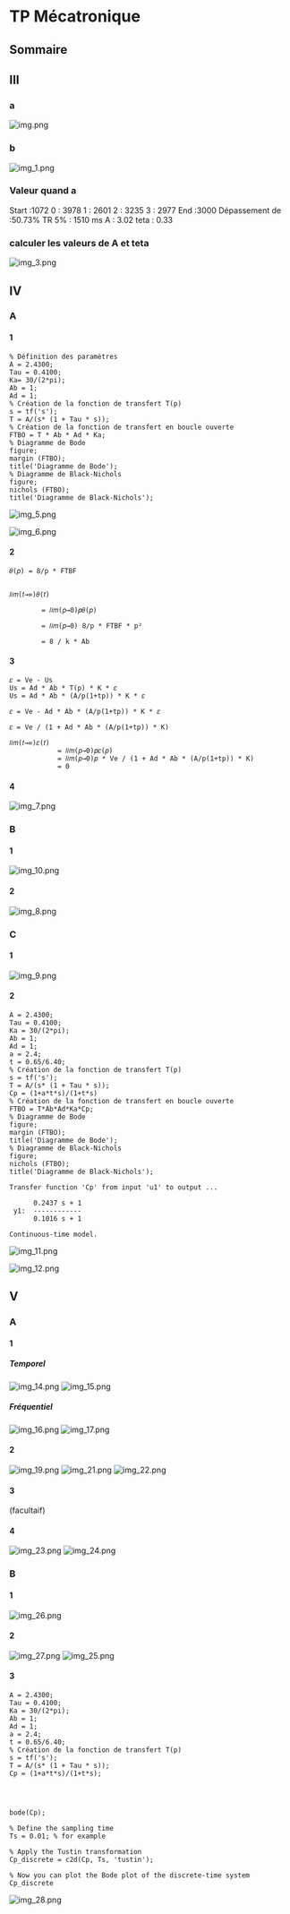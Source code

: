 # TP Mécatronique

## Sommaire


## III
### a
![img.png](img.png)

### b
![img_1.png](img_1.png)

### Valeur quand a
Start :1072
0 : 3978 
1 : 2601 
2 : 3235 
3 : 2977 
End :3000
Dépassement de :50.73%
TR 5% : 1510 ms
A : 3.02
teta : 0.33


### calculer les valeurs de A et teta

![img_3.png](img_3.png)

## IV
### A
#### 1
```
% Définition des paramètres
A = 2.4300;
Tau = 0.4100;
Ka= 30/(2*pi);
Ab = 1;
Ad = 1;
% Création de la fonction de transfert T(p)
s = tf('s');
T = A/(s* (1 + Tau * s));
% Création de la fonction de transfert en boucle ouverte
FTBO = T * Ab * Ad * Ka;
% Diagramme de Bode
figure;
margin (FTBO);
title('Diagramme de Bode');
% Diagramme de Black-Nichols
figure;
nichols (FTBO);
title('Diagramme de Black-Nichols');
```

![img_5.png](img_5.png)

![img_6.png](img_6.png)

#### 2
    𝜃(𝑝) = 8/p * FTBF


    𝑙𝑖𝑚(𝑡→∞)𝜃(𝑡)  

            = 𝑙𝑖𝑚(𝑝→0)𝑝𝜃(𝑝) 

            = 𝑙𝑖𝑚(𝑝→0) 8/p * FTBF * p²
            
            = 8 / k * Ab 

#### 3
    𝜀 = Ve - Us
    Us = Ad * Ab * T(p) * K * 𝜀
    Us = Ad * Ab * (A/p(1+tp)) * K * 𝜀
    
    𝜀 = Ve - Ad * Ab * (A/p(1+tp)) * K * 𝜀
    
    𝜀 = Ve / (1 + Ad * Ab * (A/p(1+tp)) * K)
    
    𝑙𝑖𝑚(𝑡→∞)𝜀(𝑡)    
                = 𝑙𝑖𝑚(𝑝→0)𝑝𝜀(𝑝)
                = 𝑙𝑖𝑚(𝑝→0)𝑝 * Ve / (1 + Ad * Ab * (A/p(1+tp)) * K)
                = 0

#### 4

![img_7.png](img_7.png)

### B

#### 1

![img_10.png](img_10.png)

#### 2

![img_8.png](img_8.png) 
                    

### C

#### 1

![img_9.png](img_9.png)

#### 2

```
A = 2.4300;
Tau = 0.4100;
Ka = 30/(2*pi);
Ab = 1;
Ad = 1;
a = 2.4;
t = 0.65/6.40;
% Création de la fonction de transfert T(p)
s = tf('s');
T = A/(s* (1 + Tau * s));
Cp = (1+a*t*s)/(1+t*s)
% Création de la fonction de transfert en boucle ouverte
FTBO = T*Ab*Ad*Ka*Cp;
% Diagramme de Bode
figure;
margin (FTBO);
title('Diagramme de Bode');
% Diagramme de Black-Nichols
figure;
nichols (FTBO);
title('Diagramme de Black-Nichols');

Transfer function 'Cp' from input 'u1' to output ...

      0.2437 s + 1
 y1:  ------------
      0.1016 s + 1

Continuous-time model.
```

![img_11.png](img_11.png)

![img_12.png](img_12.png)

## V

### A

#### 1

##### Temporel
![img_14.png](img_14.png)
![img_15.png](img_15.png)


##### Fréquentiel
![img_16.png](img_16.png)
![img_17.png](img_17.png)


#### 2
![img_19.png](img_19.png)
![img_21.png](img_21.png)
![img_22.png](img_22.png)

#### 3
(facultaif)


#### 4
![img_23.png](img_23.png)
![img_24.png](img_24.png)

### B

#### 1

![img_26.png](img_26.png)

#### 2
![img_27.png](img_27.png)
![img_25.png](img_25.png)

#### 3

```
A = 2.4300;
Tau = 0.4100;
Ka = 30/(2*pi);
Ab = 1;
Ad = 1;
a = 2.4;
t = 0.65/6.40;
% Création de la fonction de transfert T(p)
s = tf('s');
T = A/(s* (1 + Tau * s));
Cp = (1+a*t*s)/(1+t*s);




bode(Cp);

% Define the sampling time
Ts = 0.01; % for example

% Apply the Tustin transformation
Cp_discrete = c2d(Cp, Ts, 'tustin');

% Now you can plot the Bode plot of the discrete-time system
Cp_discrete
```
![img_28.png](img_28.png)

